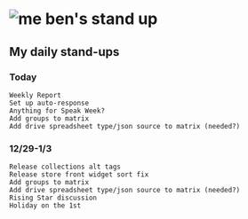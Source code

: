 # ![me](https://avatars2.githubusercontent.com/u/5232044?s=50&v=4) ben's stand up

## My daily stand-ups

### Today
    
    Weekly Report
    Set up auto-response
    Anything for Speak Week?
    Add groups to matrix
    Add drive spreadsheet type/json source to matrix (needed?)

### 12/29-1/3

    Release collections alt tags
    Release store front widget sort fix 
    Add groups to matrix
    Add drive spreadsheet type/json source to matrix (needed?)
    Rising Star discussion
    Holiday on the 1st
